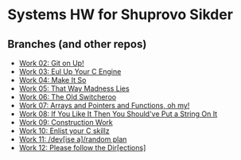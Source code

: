 # Systems HW for Shuprovo Sikder

## Branches (and other repos)

- [Work 02: Git on Up!](https://github.com/meowzebub/systems-02)
- [Work 03: Eul Up Your C Engine](https://github.com/meowzebub/systems-03)
- [Work 04: Make It So](https://github.com/meowzebub/systems/tree/04_make)
- [Work 05: That Way Madness Lies](https://github.com/meowzebub/systems/tree/05_pointers)
- [Work 06: The Old Switcheroo](https://github.com/meowzebub/systems/tree/06_switcheroo)
- [Work 07: Arrays and Pointers and Functions, oh my!](https://github.com/meowzebub/systems/tree/07_funky)
- [Work 08: If You Like It Then You Should've Put a String On It](https://github.com/meowzebub/systems/tree/08_string)
- [Work 09: Construction Work](https://github.com/meowzebub/systems/tree/09_construction)
- [Work 10: Enlist your C skillz](https://github.com/meowzebub/systems/tree/10_list)
- [Work 11: /dev[ise a]/random plan](https://github.com/meowzebub/systems/tree/11_randfile)
- [Work 12: Please follow the Dir[ections]](https://github.com/meowzebub/systems/tree/12_dirinfo)
